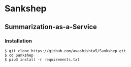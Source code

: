 # Sankshep
Summarization-as-a-Service
---
### Installation
```
$ git clone https://github.com/avashishta5/Sankshep.git
$ cd Sankshep
$ pip3 install -r requirements.txt
```
